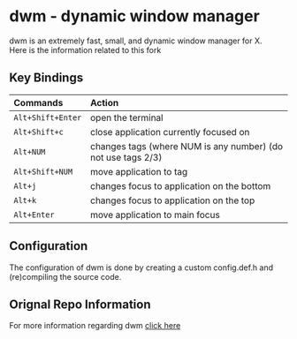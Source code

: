 dwm - dynamic window manager
============================
dwm is an extremely fast, small, and dynamic window manager for X.  
Here is the information related to this fork 

Key Bindings 
-------------

| Commands          | Action                                                       |   
|:------------------|:-------------------------------------------------------------|
| `Alt+Shift+Enter` | open the terminal                                            |
| `Alt+Shift+c`     | close application currently focused on                       |
| `Alt+NUM`         | changes tags (where NUM is any number) (do not use tags 2/3) |
| `Alt+Shift+NUM`   | move application to tag                                      | 
| `Alt+j`           | changes focus to application on the bottom                   |
| `Alt+k`           | changes focus to application on the top                      |
| `Alt+Enter`       | move application to main focus                               |

Configuration
-------------
The configuration of dwm is done by creating a custom config.def.h
and (re)compiling the source code.

Orignal Repo Information
------------------------
For more information regarding dwm [click here](https://dwm.suckless.org/tutorial/)

